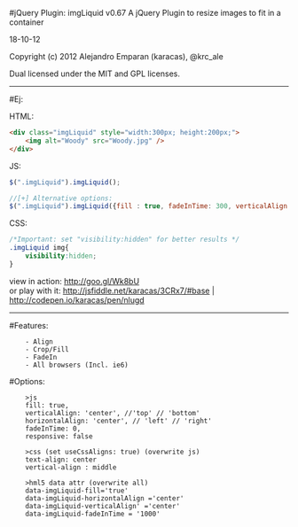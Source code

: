 #jQuery  Plugin: imgLiquid v0.67
A jQuery Plugin to resize images to fit in a container


18-10-12

Copyright (c) 2012 Alejandro Emparan (karacas), @krc_ale

Dual licensed under the MIT and GPL licenses.
  
- - - -
  

#Ej:


HTML:
```html
<div class="imgLiquid" style="width:300px; height:200px;">
	<img alt="Woody" src="Woody.jpg" />
</div>
```
  
JS:
```js
$(".imgLiquid").imgLiquid();

//[+] Alternative options:
$(".imgLiquid").imgLiquid({fill : true, fadeInTime: 300, verticalAlign: 'center', horizontalAlign: 'center'});
```
  
CSS:
```css
/*Important: set "visibility:hidden" for better results */
.imgLiquid img{
    visibility:hidden;
}
```
  
view in action:		http://goo.gl/Wk8bU  
or play with it:	http://jsfiddle.net/karacas/3CRx7/#base | http://codepen.io/karacas/pen/nlugd
  
  
* * *
  
#Features:
```
	- Align
	- Crop/Fill
	- FadeIn
	- All browsers (Incl. ie6)
```


#Options:
```
	>js
	fill: true,
	verticalAlign: 'center', //'top' // 'bottom'
	horizontalAlign: 'center', // 'left' // 'right'
	fadeInTime: 0,
	responsive: false
	
	>css (set useCssAligns: true) (overwrite js)
	text-align: center
	vertical-align : middle

	>hml5 data attr (overwrite all)
	data-imgLiquid-fill='true'
	data-imgLiquid-horizontalAlign ='center'
	data-imgLiquid-verticalAlign' ='center'
	data-imgLiquid-fadeInTime = '1000'
```


